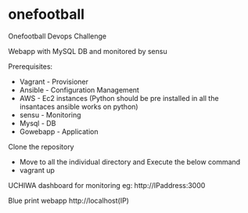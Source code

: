 # onefootball
Onefootball Devops Challenge

Webapp with MySQL DB and monitored by sensu

Prerequisites:

- Vagrant - Provisioner
- Ansible - Configuration Management 
- AWS  - Ec2 instances (Python should be pre installed in all the insantaces ansible works on python)
- sensu - Monitoring
- Mysql - DB
- Gowebapp - Application



Clone the repository 

- Move to all the individual directory and Execute the below command
- vagrant up

UCHIWA dashboard for monitoring eg: http://IPaddress:3000
  
Blue print webapp http://localhost(IP)
